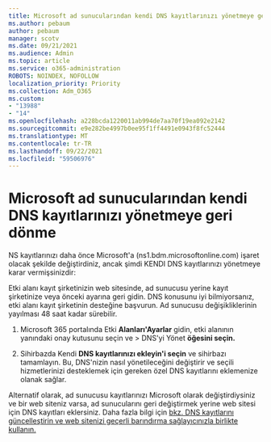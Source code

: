 ```yaml
---
title: Microsoft ad sunucularından kendi DNS kayıtlarınızı yönetmeye geri dönme
ms.author: pebaum
author: pebaum
manager: scotv
ms.date: 09/21/2021
ms.audience: Admin
ms.topic: article
ms.service: o365-administration
ROBOTS: NOINDEX, NOFOLLOW
localization_priority: Priority
ms.collection: Adm_O365
ms.custom:
- "13988"
- "14"
ms.openlocfilehash: a228bcda1220011ab994de7aa70f19ea092e2142
ms.sourcegitcommit: e9e282be4997b0ee95f1ff4491e0943f8fc52444
ms.translationtype: MT
ms.contentlocale: tr-TR
ms.lasthandoff: 09/22/2021
ms.locfileid: "59506976"
---
```

# <a name="changing-from-microsoft-nameservers-back-to-managing-your-own-dns-records"></a>Microsoft ad sunucularından kendi DNS kayıtlarınızı yönetmeye geri dönme

NS kayıtlarınızı daha önce Microsoft'a (ns1.bdm.microsoftonline.com) işaret olacak şekilde değiştirdiniz, ancak şimdi KENDI DNS kayıtlarınızı yönetmeye karar vermişsinizdir:

Etki alanı kayıt şirketinizin web sitesinde, ad sunucusu yerine kayıt şirketinize veya önceki ayarına geri gidin. DNS konusunu iyi bilmiyorsanız, etki alanı kayıt şirketinin desteğine başvurun. Ad sunucusu değişikliklerinin yayılması 48 saat kadar sürebilir. 

1. Microsoft 365 portalında Etki **Alanları'Ayarlar** gidin, etki alanının yanındaki onay kutusunu seçin ve  >  [](https://admin.microsoft.com/Adminportal/Home#/Domains)DNS'yi Yönet **öğesini seçin.** 

2. Sihirbazda Kendi **DNS kayıtlarınızı ekleyin'i seçin** ve sihirbazı tamamlayın. Bu, DNS'nizin nasıl yönetileceğini değiştirir ve seçili hizmetlerinizi desteklemek için gereken özel DNS kayıtlarını eklemenize olanak sağlar.

Alternatif olarak, ad sunucusu kayıtlarınızı Microsoft olarak değiştirdiysiniz ve bir web siteniz varsa, ad sunucularını geri değiştirmek yerine web sitesi için DNS kayıtları eklersiniz. Daha fazla bilgi için [bkz. DNS kayıtlarını güncelleştirin ve web sitenizi geçerli barındırma sağlayıcınızla birlikte kullanın.](https://docs.microsoft.com/microsoft-365/admin/dns/update-dns-records-to-retain-current-hosting-provider)


